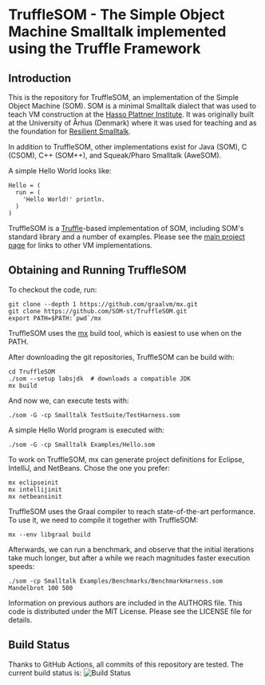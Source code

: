 TruffleSOM - The Simple Object Machine Smalltalk implemented using the Truffle Framework
=========================================================================================

Introduction
------------

This is the repository for TruffleSOM, an implementation of the Simple Object
Machine (SOM). SOM is a minimal Smalltalk dialect that was used to teach VM
construction at the [Hasso Plattner Institute][SOM]. It was originally built at
the University of Århus (Denmark) where it was used for teaching and as the
foundation for [Resilient Smalltalk][RS].

In addition to TruffleSOM, other implementations exist for Java (SOM), C (CSOM),
C++ (SOM++), and Squeak/Pharo Smalltalk (AweSOM).

A simple Hello World looks like:

```Smalltalk
Hello = (
  run = (
    'Hello World!' println.
  )
)
```

TruffleSOM is a [Truffle][T]-based implementation of SOM, including SOM's
standard library and a number of examples. Please see the [main project
page][SOM] for links to other VM implementations.

Obtaining and Running TruffleSOM
--------------------------------

To checkout the code, run:

    git clone --depth 1 https://github.com/graalvm/mx.git
    git clone https://github.com/SOM-st/TruffleSOM.git
    export PATH=$PATH:`pwd`/mx

TruffleSOM uses the [mx](https://github.com/graalvm/mx) build tool, which is
easiest to use when on the PATH.

After downloading the git repositories, TruffleSOM can be build with:

    cd TruffleSOM
    ./som --setup labsjdk  # downloads a compatible JDK
    mx build

And now we, can execute tests with:

    ./som -G -cp Smalltalk TestSuite/TestHarness.som
   
A simple Hello World program is executed with:

    ./som -G -cp Smalltalk Examples/Hello.som

To work on TruffleSOM, mx can generate project definitions for
Eclipse, IntelliJ, and NetBeans. Chose the one you prefer:

    mx eclipseinit
    mx intellijinit
    mx netbeansinit

TruffleSOM uses the Graal compiler to reach state-of-the-art performance.
To use it, we need to compile it together with TruffleSOM:

    mx --env libgraal build

Afterwards, we can run a benchmark, and observe that the initial iterations
take much longer, but after a while we reach magnitudes faster execution speeds:

    ./som -cp Smalltalk Examples/Benchmarks/BenchmarkHarness.som Mandelbrot 100 500

Information on previous authors are included in the AUTHORS file. This code is
distributed under the MIT License. Please see the LICENSE file for details.


Build Status
------------

Thanks to GitHub Actions, all commits of this repository are tested.
The current build status is: ![Build Status](https://github.com/SOM-st/TruffleSOM/actions/workflows/ci.yml/badge.svg)

 [SOM]: https://www.hpi.uni-potsdam.de/hirschfeld/projects/som/
 [SOMst]: https://github.com/SOM-st/TruffleSOM/actions
 [RS]:  https://dx.doi.org/10.1016/j.cl.2005.02.003
 [T]:   https://www.christianwimmer.at/Publications/Wuerthinger12a/
